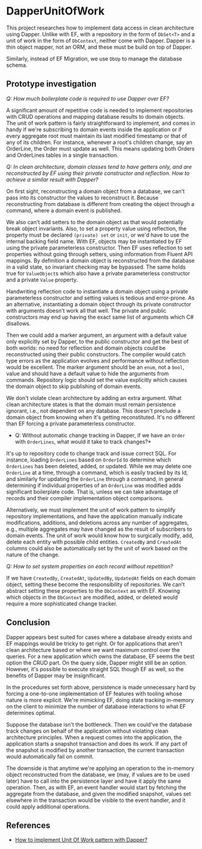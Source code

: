 # DapperUnitOfWork

This project researches how to implement data access in clean architecture using
Dapper. Unlike with EF, with a repository in the form of `DbSet<T>` and a unit
of work in the form of `DbContext`, neither come with Dapper. Dapper is a thin
object mapper, not an ORM, and these must be build on top of Dapper.

Similarly, instead of EF Migration, we use `DbUp` to manage the database schema.

## Prototype investigation

*Q: How much boilerplate code is required to use Dapper over EF?*

A significant amount of repetitive code is needed to implement repositories with
CRUD operations and mapping database results to domain objects. The unit of work
pattern is fairly straightforward to implement, and comes in handy if we're
subscribing to domain events inside the application or if every aggregate root
must maintain its last modified timestamp or that of any of its children. For
instance, whenever a root's children change, say an OrderLine, the Order must
update as well. This means updating both Orders and OrderLines tables in a
single transaction.

*Q: In clean architecture, domain classes tend to have getters only, and are
reconstructed by EF using their private constructor and reflection. How to
achieve a similar result with Dapper?*

On first sight, reconstructing a domain object from a database, we can't pass
into its constructor the values to reconstruct it. Because reconstructing from
database is different from creating the object through a command, where a domain
event is published.

We also can't add setters to the domain object as that would potentially break
object invariants. Also, to set a property value using reflection, the property
must be declared `(private) set` or `init`, or we'd have to use the internal
backing field name. With EF, objects may be instantiated by EF using the private
parameterless constructor. Then EF uses reflection to set properties without
going through setters, using information from Fluent API mappings. By definition
a domain object is reconstructed from the database in a valid state, so
invariant checking may be bypassed. The same holds true for `ValueObject`s which
also have a private parameterless constructor and a private `Value` property.
 
Handwriting reflection code to instantiate a domain object using a private
parameterless constructor and setting values is tedious and error-prone. As an
alternative, instantiating a domain object through its private constructor with
arguments doesn't work all that well. The private and public constructors may
end up having the exact same list of arguments which C# disallows.

Then we could add a marker argument, an argument with a default value only
explicitly set by Dapper, to the public constructor and get the best of both
worlds: no need for reflection and domain objects could be reconstructed using
their public constructors. The compiler would catch type errors as the
application evolves and performance without reflection would be excellent. The
marker argument should be an `enum`, not a `bool`, value and should have a
default value to hide the arguments from commands. Repository logic should set
the value explicitly which causes the domain object to skip publishing of domain
events. 

We don't violate clean architecture by adding an extra argument. What clean
architecture states is that the domain must remain persistence ignorant, i.e.,
not dependent on any database. This doesn't preclude a domain object from
knowing when it's getting reconstituted. It's no different than EF forcing a
private parameterless constructor.

* Q: Without automatic change tracking in Dapper, if we have an `Order` with
`OrderLines`, what would it take to track changes?*
   
It's up to repository code to change track and issue correct SQL. For instance,
loading `OrderLines` based on `OrderId` to determine which `OrderLines` has been
deleted, added, or updated. While we may delete one `OrderLine` at a time,
through a command, which is easily tracked by its Id, and similarly for updating
the `OrderLine` through a command, in general determining if individual
properties of an `OrderLine` was modified adds significant boilerplate
code. That is, unless we can take advantage of records and their compiler
implementation object comparisons.

Alternatively, we must implement the unit of work pattern to simplify repository
implementations, and have the application manually indicate modifications,
additions, and deletions across any number of aggregates, e.g., multiple
aggregates may have changed as the result of subscribers to domain events. The
unit of work would know how to surgically modify, add, delete each entity with
possible child entities. `CreatedBy` and `CreatedAt` columns could also be
automatically set by the unit of work based on the nature of the change.

*Q: How to set system properties on each record without repetition?*

If we have `CreatedBy`, `CreatedAt`, `UpdatedBy`, `UpdatedAt` fields on each
domain object, setting these become the responsibility of repositories. We can't
abstract setting these properties to the `DbContext` as with EF. Knowing which
objects in the `DbContext` are modified, added, or deleted would require a more
sophisticated change tracker.

## Conclusion

Dapper appears best suited for cases where a database already exists and EF
mappings would be tricky to get right. Or for applications that aren't clean
architecture based or where we want maximum control over the queries. For a new
application which owns the database, EF seems the best option the CRUD part. On
the query side, Dapper might still be an option. However, it's possible to
execute straight SQL though EF as well, so the benefits of Dapper may be
insignificant.

In the procedures set forth above, persistence is made unnecessary hard by
forcing a one-to-one implementation of EF features with tooling whose nature is
more explicit. We're mimicking EF, doing state tracking in-memory on the client
to minimize the number of database interactions to what EF determines optimal.

Suppose the database isn't the bottleneck. Then we could've the database track
changes on behalf of the application without violating clean architecture
principles. When a request comes into the application, the application starts a
snapshot transaction and does its work. If any part of the snapshot is modified
by another transaction, the current transaction would automatically fail on
commit.

The downside is that anytime we're applying an operation to the in-memory object
reconstructed from the database, we (may, if values are to be used later) have
to call into the persistence layer and have it apply the same operation. Then,
as with EF, an event handler would start by fetching the aggregate from the
database, and given the modified snapshot, values set elsewhere in the
transaction would be visible to the event handler, and it could apply additional
operations.

## References

- [How to implement Unit Of Work pattern with Dapper?
](https://stackoverflow.com/questions/31298235/how-to-implement-unit-of-work-pattern-with-dapper/45029588)
